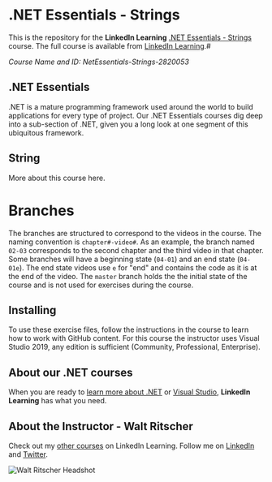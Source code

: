 # .NET Essentials - Strings

This is the repository for the **LinkedIn Learning**  [.NET Essentials - Strings](#) course. The full course is available from [LinkedIn Learning](https://linkedin.com/learning/).#

*Course Name and ID: NetEssentials-Strings-2820053* 
## .NET Essentials
.NET is a mature programming framework used around the world to build applications for every type of project.
Our .NET Essentials courses dig deep into a sub-section of .NET, given you a long look at one segment of this ubiquitous framework.
## String
More about this course here.

# Branches
The branches are structured to correspond to the videos in the course. The naming convention is `chapter#-video#`. As an example, the branch named `02-03` corresponds to the second chapter and the third video in that chapter.
Some branches will have a beginning state (`04-01`) and an end state (`04-01e`). The end state videos use `e` for "end" and contains the code as it is at the end of the video. The `master` branch holds the the initial state of the course and is not used for exercises during the course.
## Installing  
To use these exercise files, follow the instructions in the course to learn how to work with GitHub content.
For this course the instructor uses Visual Studio 2019, any edition is sufficient (Community, Professional, Enterprise).  

## About our .NET courses
When you are ready to [learn more about .NET](https://www.linkedin.com/learning/search?entityType=COURSE&keywords=.net) or [Visual Studio](https://www.linkedin.com/learning/search?entityType=COURSE&keywords=visual%20studio), **LinkedIn Learning** has what you need. 

## About the Instructor - Walt Ritscher
Check out my [other courses](https://www.linkedin.com/learning/instructors/walt-ritscher) on LinkedIn Learning.  Follow me on [LinkedIn](https://www.linkedin.com/in/waltritscher/?trk=lil_course) and [Twitter](https://twitter.com/waltritscher). 

![Walt Ritscher Headshot](https://38ydkq.dm.files.1drv.com/y4moADNYVNnmGDQCVwkufdGJmbpNZ-ym19j09TtRSOJpMSRFbMVFrRsM7DNZ5DRAY6tb1zsk_Df8ESybhbWypqCa8DXTuGbo4oAYE36t27l2LRgiGL42VVKEksULNm076nZQRfaL_Ew2cDw0V8IwcoztB46_RSn6biJd33elOHTDlDC6jy5kdTc7P8HW_F6TdSb?width=461&height=461&cropmode=none)
